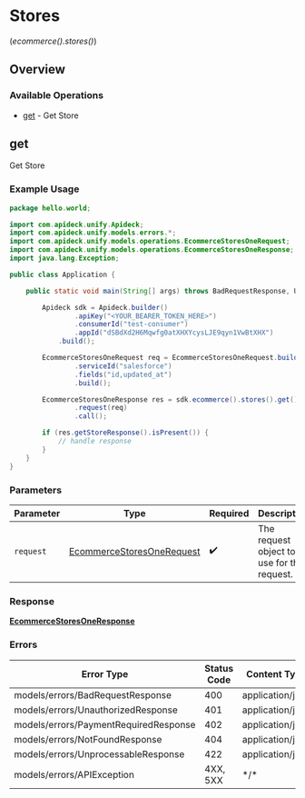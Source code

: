 # Stores
(*ecommerce().stores()*)

## Overview

### Available Operations

* [get](#get) - Get Store

## get

Get Store

### Example Usage

```java
package hello.world;

import com.apideck.unify.Apideck;
import com.apideck.unify.models.errors.*;
import com.apideck.unify.models.operations.EcommerceStoresOneRequest;
import com.apideck.unify.models.operations.EcommerceStoresOneResponse;
import java.lang.Exception;

public class Application {

    public static void main(String[] args) throws BadRequestResponse, UnauthorizedResponse, PaymentRequiredResponse, NotFoundResponse, UnprocessableResponse, Exception {

        Apideck sdk = Apideck.builder()
                .apiKey("<YOUR_BEARER_TOKEN_HERE>")
                .consumerId("test-consumer")
                .appId("dSBdXd2H6Mqwfg0atXHXYcysLJE9qyn1VwBtXHX")
            .build();

        EcommerceStoresOneRequest req = EcommerceStoresOneRequest.builder()
                .serviceId("salesforce")
                .fields("id,updated_at")
                .build();

        EcommerceStoresOneResponse res = sdk.ecommerce().stores().get()
                .request(req)
                .call();

        if (res.getStoreResponse().isPresent()) {
            // handle response
        }
    }
}
```

### Parameters

| Parameter                                                                         | Type                                                                              | Required                                                                          | Description                                                                       |
| --------------------------------------------------------------------------------- | --------------------------------------------------------------------------------- | --------------------------------------------------------------------------------- | --------------------------------------------------------------------------------- |
| `request`                                                                         | [EcommerceStoresOneRequest](../../models/operations/EcommerceStoresOneRequest.md) | :heavy_check_mark:                                                                | The request object to use for the request.                                        |

### Response

**[EcommerceStoresOneResponse](../../models/operations/EcommerceStoresOneResponse.md)**

### Errors

| Error Type                            | Status Code                           | Content Type                          |
| ------------------------------------- | ------------------------------------- | ------------------------------------- |
| models/errors/BadRequestResponse      | 400                                   | application/json                      |
| models/errors/UnauthorizedResponse    | 401                                   | application/json                      |
| models/errors/PaymentRequiredResponse | 402                                   | application/json                      |
| models/errors/NotFoundResponse        | 404                                   | application/json                      |
| models/errors/UnprocessableResponse   | 422                                   | application/json                      |
| models/errors/APIException            | 4XX, 5XX                              | \*/\*                                 |